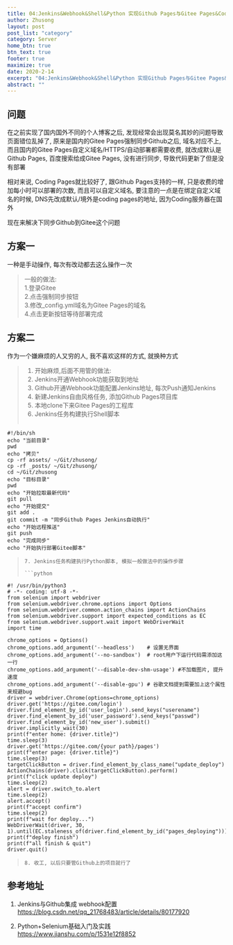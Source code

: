 ```yaml
---
title: 04:Jenkins&Webhook&Shell&Python 实现Github Pages与Gitee Pages&Coding Pages的自动同步
author: Zhusong
layout: post
post_list: "category"
category: Server
home_btn: true
btn_text: true
footer: true
maximize: true
date: 2020-2-14
excerpt: "04:Jenkins&Webhook&Shell&Python 实现Github Pages与Gitee Pages&Coding Pages的自动同步"
abstract: ""
---
```


## 问题
在之前实现了国内国外不同的个人博客之后, 发现经常会出现莫名其妙的问题导致页面错位乱掉了, 原来是国内的Gitee Pages强制同步Github之后, 域名对应不上, 而且国内的Gitee Pages自定义域名/HTTPS/自动部署都需要收费, 就改成默认是Github Pages, 百度搜索给成Gitee Pages, 没有进行同步, 导致代码更新了但是没有部署

相对来说, Coding Pages就比较好了, 跟Github Pages支持的一样, 只是收费的增加每小时可以部署的次数, 而且可以自定义域名, 要注意的一点是在绑定自定义域名的时候, DNS先改成默认/境外是coding pages的地址, 因为Coding服务器在国外

现在来解决下同步Github到Gitee这个问题

## 方案一
一种是手动操作, 每次有改动都去这么操作一次
> 一般的做法:  
> 1.登录Gitee  
> 2.点击强制同步按钮  
> 3.修改_config.yml域名为Gitee Pages的域名  
> 4.点击更新按钮等待部署完成

## 方案二
作为一个嫌麻烦的人又穷的人, 我不喜欢这样的方式, 就换种方式
> 1. 开始麻烦,后面不用管的做法:  
> 2. Jenkins开通Webhook功能获取到地址  
> 3. Github开通Webhook功能配置Jenkins地址, 每次Push通知Jenkins 
> 4. 新建Jenkins自由风格任务, 添加Github Pages项目库  
> 5. 本地clone下来Gitee Pages的工程库  
> 6. Jenkins任务构建执行Shell脚本
> 
> 	```shell
	#!/bin/sh
	echo "当前目录"
	pwd
	echo "拷贝"
	cp -rf assets/ ~/Git/zhusong/
	cp -rf _posts/ ~/Git/zhusong/
	cd ~/Git/zhusong
	echo "目标目录"
	pwd
	echo "开始拉取最新代码"
	git pull
	echo "开始提交"
	git add .
	git commit -m "同步Github Pages Jenkins自动执行"
	echo "开始远程推送"
	git push
	echo "完成同步"
	echo "开始执行部署Gitee脚本"
> 	```  
> 7. Jenkins任务构建执行Python脚本, 模拟一般做法中的操作步骤  
>
>	```python
	#! /usr/bin/python3
	# -*- coding: utf-8 -*-
	from selenium import webdriver
	from selenium.webdriver.chrome.options import Options
	from selenium.webdriver.common.action_chains import ActionChains
	from selenium.webdriver.support import expected_conditions as EC
	from selenium.webdriver.support.wait import WebDriverWait
	import time	
>	
	chrome_options = Options()
	chrome_options.add_argument('--headless')    # 设置无界面
	chrome_options.add_argument('--no-sandbox')  # root用户下运行代码需添加这一行
	chrome_options.add_argument('--disable-dev-shm-usage') #不加载图片, 提升速度
	chrome_options.add_argument('--disable-gpu') # 谷歌文档提到需要加上这个属性来规避bug
	driver = webdriver.Chrome(options=chrome_options)
	driver.get('https://gitee.com/login')
	driver.find_element_by_id('user_login').send_keys("userename")
	driver.find_element_by_id('user_password').send_keys("passwd")
	driver.find_element_by_id('new_user').submit()
	driver.implicitly_wait(30)
	print(f"enter home: {driver.title}")
	time.sleep(3)
	driver.get('https://gitee.com/{your path}/pages')
	print(f"enter page: {driver.title}")
	time.sleep(3)
	targetClickButton = driver.find_element_by_class_name("update_deploy")
	ActionChains(driver).click(targetClickButton).perform()
	print(f"click update deploy")
	time.sleep(2)
	alert = driver.switch_to.alert
	time.sleep(2)
	alert.accept()
	print(f"accept confirm")
	time.sleep(2)
	print(f"wait for deploy...")
	WebDriverWait(driver, 30, 1).until(EC.staleness_of(driver.find_element_by_id("pages_deploying")))
	print(f"deploy finish")
	print(f"all finish & quit")
	driver.quit()	
>	```
> 8. 收工, 以后只要管Github上的项目就行了

## 参考地址
1. Jenkins与Github集成 webhook配置  
	<https://blog.csdn.net/qq_21768483/article/details/80177920>  
	
2. Python+Selenium基础入门及实践  
	<https://www.jianshu.com/p/1531e12f8852>

 